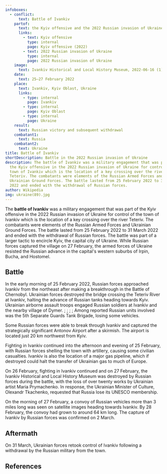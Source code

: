 ```yaml
---
infoboxes:
  - conflict:
      text: Battle of Ivankiv
    partof:
      text: the Kyiv offensive and the 2022 Russian invasion of Ukraine
      links:
        - text: Kyiv offensive
          type: internal
          page: Kyiv offensive (2022)
        - text: 2022 Russian invasion of Ukraine
          type: internal
          page: 2022 Russian invasion of Ukraine
    image:
      text: Ivankiv Historical and Local History Museum, 2022-06-16 (1).jpg
    date:
      text: 25–27 February 2022
    place:
      text: Ivankiv, Kyiv Oblast, Ukraine
      links:
        - type: internal
          page: Ivankiv
        - type: internal
          page: Kyiv Oblast
        - type: internal
          page: Ukraine
    result:
      text: Russian victory and subsequent withdrawal
    combatant1:
      text: Russia
    combatant2:
      text: Ukraine
title: Battle of Ivankiv
shortDescription: Battle in the 2022 Russian invasion of Ukraine
description: The battle of Ivankiv was a military engagement that was part of
  the Kyiv offensive in the 2022 Russian invasion of Ukraine for control of the
  town of Ivankiv which is the location of a key crossing over the river
  Teteriv. The combatants were elements of the Russian Armed Forces and
  Ukrainian Ground Forces. The battle lasted from 25 February 2022 to 31 March
  2022 and ended with the withdrawal of Russian forces.
author: Wikipedia
img: ukraine(89).jpg
---
```

        
The **battle of Ivankiv** was a military engagement that was part of the Kyiv offensive in the 2022 Russian invasion of Ukraine for control of the town of Ivankiv which is the location of a key crossing over the river Teteriv. The combatants were elements of the Russian Armed Forces and Ukrainian Ground Forces. The battle lasted from 25 February 2022 to 31 March 2022 and ended with the withdrawal of Russian forces. The battle was part of a larger tactic to encircle Kyiv, the capital city of Ukraine. While Russian forces captured the village on 27 February, the armed forces of Ukraine resisted the Russian advance in the capital's western suburbs of Irpin, Bucha, and Hostomel.

## Battle
In the early morning of 25 February 2022, Russian forces approached Ivankiv from the northeast after making a breakthrough in the Battle of Chernobyl. Ukrainian forces destroyed the bridge crossing the Teteriv River at Ivankiv, halting the advance of Russian tanks heading towards Kyiv. Ukrainian airborne assault troops engaged Russian soldiers at Ivankiv and the nearby village of Dymer. ; ; ; ; Among reported Russian units involved was the 5th Separate Guards Tank Brigade, losing some vehicles.

Some Russian forces were able to break through Ivankiv and captured the strategically significant Antonov Airport after a skirmish. The airport is located just 20 km northwest from Kyiv.

Fighting in Ivankiv continued into the afternoon and evening of 25 February, with Russian forces shelling the town with artillery, causing some civilian casualties. Ivankiv is also the location of a major gas pipeline, which if destroyed could halt the transfer of Ukrainian gas to much of Europe.

On 26 February, fighting in Ivankiv continued and on 27 February, the Ivankiv Historical and Local History Museum was destroyed by Russian forces during the battle, with the loss of over twenty works by Ukrainian artist Maria Prymachenko. In response, the Ukrainian Minister of Culture, Olexandr Tkachenko, requested that Russia lose its UNESCO membership.

On the morning of 27 February, a convoy of Russian vehicles more than 3 miles long was seen on satellite images heading towards Ivankiv. By 28 February, the convoy had grown to around 64 km long. The capture of Ivankiv by Russian forces was confirmed on 2 March.

## Aftermath
On 31 March, Ukrainian forces retook control of Ivankiv following a withdrawal by the Russian military from the town.

## References
